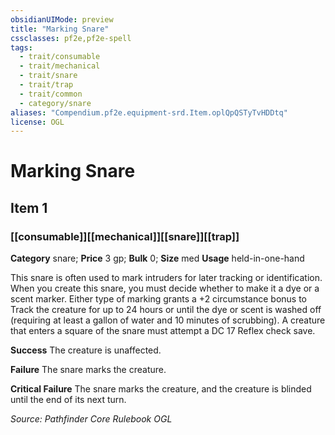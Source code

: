 ```yaml
---
obsidianUIMode: preview
title: "Marking Snare"
cssclasses: pf2e,pf2e-spell
tags:
  - trait/consumable
  - trait/mechanical
  - trait/snare
  - trait/trap
  - trait/common
  - category/snare
aliases: "Compendium.pf2e.equipment-srd.Item.oplQpQSTyTvHDDtq"
license: OGL
---
```

# Marking Snare
## Item 1
### [[consumable]][[mechanical]][[snare]][[trap]]

**Category** snare; 
**Price** 3 gp; 
**Bulk** 0; **Size** med
**Usage** held-in-one-hand

This snare is often used to mark intruders for later tracking or identification. When you create this snare, you must decide whether to make it a dye or a scent marker. Either type of marking grants a +2 circumstance bonus to Track the creature for up to 24 hours or until the dye or scent is washed off (requiring at least a gallon of water and 10 minutes of scrubbing). A creature that enters a square of the snare must attempt a DC 17 Reflex check save.

**Success** The creature is unaffected.

**Failure** The snare marks the creature.

**Critical Failure** The snare marks the creature, and the creature is blinded until the end of its next turn.

*Source: Pathfinder Core Rulebook*
*OGL*